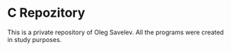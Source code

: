 # C Repozitory
This is a private repository of Oleg Savelev.
All the programs were created in study purposes.
